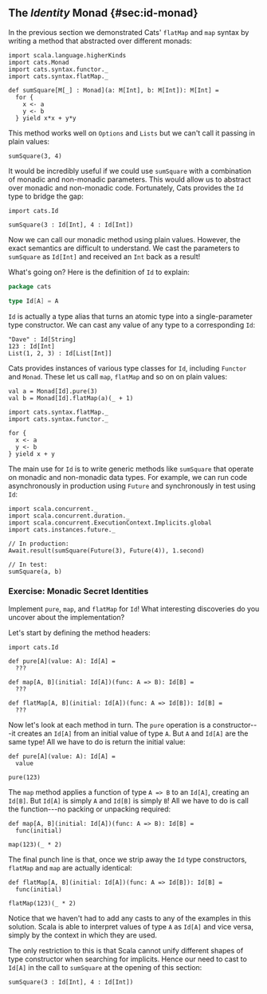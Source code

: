 ## The *Identity* Monad {#sec:id-monad}

In the previous section we demonstrated Cats' `flatMap` and `map` syntax
by writing a method that abstracted over different monads:

```tut:book:silent
import scala.language.higherKinds
import cats.Monad
import cats.syntax.functor._
import cats.syntax.flatMap._

def sumSquare[M[_] : Monad](a: M[Int], b: M[Int]): M[Int] =
  for {
    x <- a
    y <- b
  } yield x*x + y*y
```

This method works well on `Options` and `Lists`
but we can't call it passing in plain values:

```tut:book:fail
sumSquare(3, 4)
```

It would be incredibly useful if we could use `sumSquare`
with a combination of monadic and non-monadic parameters.
This would allow us to abstract over monadic and non-monadic code.
Fortunately, Cats provides the `Id` type to bridge the gap:

```tut:book:silent
import cats.Id
```

```tut:book
sumSquare(3 : Id[Int], 4 : Id[Int])
```

Now we can call our monadic method using plain values.
However, the exact semantics are difficult to understand.
We cast the parameters to `sumSquare` as `Id[Int]`
and received an `Int` back as a result!

What's going on? Here is the definition of `Id` to explain:

```scala
package cats

type Id[A] = A
```

`Id` is actually a type alias
that turns an atomic type into a single-parameter type constructor.
We can cast any value of any type to a corresponding `Id`:

```tut:book
"Dave" : Id[String]
123 : Id[Int]
List(1, 2, 3) : Id[List[Int]]
```

Cats provides instances of various type classes for `Id`,
including `Functor` and `Monad`.
These let us call `map`, `flatMap` and so on on plain values:

```tut:book
val a = Monad[Id].pure(3)
val b = Monad[Id].flatMap(a)(_ + 1)
```

```tut:book:silent
import cats.syntax.flatMap._
import cats.syntax.functor._
```

```tut:book
for {
  x <- a
  y <- b
} yield x + y
```

The main use for `Id` is to write generic methods like `sumSquare`
that operate on monadic and non-monadic data types.
For example,
we can run code asynchronously in production using `Future`
and synchronously in test using `Id`:

```tut:book:silent
import scala.concurrent._
import scala.concurrent.duration._
import scala.concurrent.ExecutionContext.Implicits.global
import cats.instances.future._
```

```tut:book
// In production:
Await.result(sumSquare(Future(3), Future(4)), 1.second)

// In test:
sumSquare(a, b)
```

### Exercise: Monadic Secret Identities

Implement `pure`, `map`, and `flatMap` for `Id`!
What interesting discoveries do you uncover about the implementation?

<div class="solution">
Let's start by defining the method headers:

```tut:book:silent
import cats.Id

def pure[A](value: A): Id[A] =
  ???

def map[A, B](initial: Id[A])(func: A => B): Id[B] =
  ???

def flatMap[A, B](initial: Id[A])(func: A => Id[B]): Id[B] =
  ???
```

Now let's look at each method in turn.
The `pure` operation is a constructor---it
creates an `Id[A]` from an initial value of type `A`.
But `A` and `Id[A]` are the same type!
All we have to do is return the initial value:

```tut:book:silent
def pure[A](value: A): Id[A] =
  value
```

```tut:book
pure(123)
```

The `map` method applies a function of type `A => B` to an `Id[A]`,
creating an `Id[B]`.
But `Id[A]` is simply `A` and `Id[B]` is simply `B`!
All we have to do is call the function---no packing or unpacking required:

```tut:book:silent
def map[A, B](initial: Id[A])(func: A => B): Id[B] =
  func(initial)
```

```tut:book
map(123)(_ * 2)
```

The final punch line is that,
once we strip away the `Id` type constructors,
`flatMap` and `map` are actually identical:

```tut:book
def flatMap[A, B](initial: Id[A])(func: A => Id[B]): Id[B] =
  func(initial)
```

```tut:book
flatMap(123)(_ * 2)
```

Notice that we haven't had to add any casts
to any of the examples in this solution.
Scala is able to interpret values of type `A` as `Id[A]` and vice versa,
simply by the context in which they are used.

The only restriction to this is that Scala cannot unify
different shapes of type constructor when searching for implicits.
Hence our need to cast to `Id[A]`
in the call to `sumSquare` at the opening of this section:

```tut:book:silent
sumSquare(3 : Id[Int], 4 : Id[Int])
```
</div>
